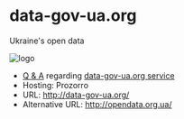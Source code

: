 # data-gov-ua.org
Ukraine's open data

![logo](https://raw.githubusercontent.com/datagovua/data-gov-ua.org/master/logo.png)

* [Q & A](https://github.com/Maidan-hackaton/data-gov-ua.org/issues) regarding [data-gov-ua.org service](http://data-gov-ua.org)
* Hosting: Prozorro
* URL: http://data-gov-ua.org/
* Alternative URL: http://opendata.org.ua/
